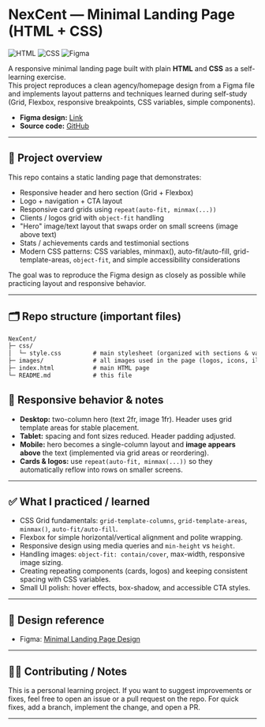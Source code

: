# NexCent — Minimal Landing Page (HTML + CSS)

![HTML](https://img.shields.io/badge/HTML-5-orange?logo=html5&logoColor=white)
![CSS](https://img.shields.io/badge/CSS-3-blue?logo=css3&logoColor=white)
![Figma](https://img.shields.io/badge/Design-Figma-purple?logo=figma&logoColor=white)

A responsive minimal landing page built with plain **HTML** and **CSS** as a self-learning exercise.  
This project reproduces a clean agency/homepage design from a Figma file and implements layout patterns and techniques learned during self-study (Grid, Flexbox, responsive breakpoints, CSS variables, simple components).

- **Figma design:** [Link](https://www.figma.com/design/Z9WlIuxKtTQIxEr7iq4504/Minimal-Landing-Page-Design-%7C-Website-Home-Page-Design-%7C-Agency-Website-UI-Design--Community-?node-id=211-1738&t=0AUJdsYQWJHzK5PA-0)  
- **Source code:** [GitHub](https://github.com/amrkhaled104/frontend-learning-journey/tree/main/Self%20learning/Projects(CSS%2BHTML)/NexCent)  
---

## 🧾 Project overview

This repo contains a static landing page that demonstrates:

- Responsive header and hero section (Grid + Flexbox)
- Logo + navigation + CTA layout
- Responsive card grids using `repeat(auto-fit, minmax(...))`
- Clients / logos grid with `object-fit` handling
- "Hero" image/text layout that swaps order on small screens (image above text)
- Stats / achievements cards and testimonial sections
- Modern CSS patterns: CSS variables, minmax(), auto-fit/auto-fill, grid-template-areas, `object-fit`, and simple accessibility considerations

The goal was to reproduce the Figma design as closely as possible while practicing layout and responsive behavior.

---

## 🗂️ Repo structure (important files)
```markdown
NexCent/
├─ css/
│  └─ style.css         # main stylesheet (organized with sections & variables)
├─ images/              # all images used in the page (logos, icons, illustrations)
├─ index.html           # main HTML page
└─ README.md            # this file
```


## 📱 Responsive behavior & notes

* **Desktop:** two-column hero (text 2fr, image 1fr). Header uses grid template areas for stable placement.
* **Tablet:** spacing and font sizes reduced. Header padding adjusted.
* **Mobile:** hero becomes a single-column layout and **image appears above** the text (implemented via grid areas or reordering).
* **Cards & logos:** use `repeat(auto-fit, minmax(...))` so they automatically reflow into rows on smaller screens.

---

## ✅ What I practiced / learned

* CSS Grid fundamentals: `grid-template-columns`, `grid-template-areas`, `minmax()`, `auto-fit/auto-fill`.
* Flexbox for simple horizontal/vertical alignment and polite wrapping.
* Responsive design using media queries and `min-height` vs `height`.
* Handling images: `object-fit: contain/cover`, max-width, responsive image sizing.
* Creating repeating components (cards, logos) and keeping consistent spacing with CSS variables.
* Small UI polish: hover effects, box-shadow, and accessible CTA styles.

---

## 📸 Design reference

* Figma: [Minimal Landing Page Design](https://www.figma.com/design/Z9WlIuxKtTQIxEr7iq4504/Minimal-Landing-Page-Design-%7C-Website-Home-Page-Design-%7C-Agency-Website-UI-Design--Community-?node-id=211-1738&t=0AUJdsYQWJHzK5PA-0)
---

## 🧑‍💻 Contributing / Notes

This is a personal learning project.
If you want to suggest improvements or fixes, feel free to open an issue or a pull request on the repo. For quick fixes, add a branch, implement the change, and open a PR.

---
